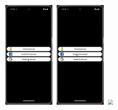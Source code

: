 <div align="center">
  <img src="https://github.com/kenantasdemir/flutterbasictiktok/blob/main/googlelogin.gif" width="30%" style="margin-right:10px;"/>
  <img src="https://github.com/kenantasdemir/flutterbasictiktok/blob/main/facebooklogin.gif" width="30%" style="margin-right:10px;"/>
  <img src="https://github.com/kenantasdemir/flutterbasictiktok/blob/main/demo.gif" width="30%" style="margin-right:10px;"/>
</div>
